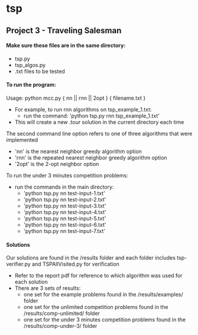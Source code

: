 # tsp
## Project 3 - Traveling Salesman

#### Make sure these files are in the same directory:
- tsp.py
- tsp_algos.py
- .txt files to be tested

#### To run the program:

Usage: python mcc.py { nn || rnn || 2opt } { filename.txt }
- For example, to run rnn algorithms on tsp_example_1.txt:
	- run the command: 'python tsp.py rnn tsp_example_1.txt'
- This will create a new .tour solution in the current directory each time

The second command line option refers to one of three algorithms that were implemented
- 'nn' is the nearest neighbor greedy algorithm option
- 'rnn' is the repeated nearest neighbor greedy algorithm option
- '2opt' is the 2-opt neighbor option

To run the under 3 minutes competition problems:
- run the commands in the main directory:
  - 'python tsp.py nn test-input-1.txt'
  - 'python tsp.py nn test-input-2.txt'
  - 'python tsp.py nn test-input-3.txt'
  - 'python tsp.py nn test-input-4.txt'
  - 'python tsp.py nn test-input-5.txt'
  - 'python tsp.py nn test-input-6.txt'
  - 'python tsp.py nn test-input-7.txt'

#### Solutions
Our solutions are found in the /results folder and each folder includes tsp-verifier.py and TSPAllVisited.py for verification
- Refer to the report pdf for reference to which algorithm was used for each solution
- There are 3 sets of results:
 	- one set for the example problems found in the /results/examples/ folder
 	- one set for the unlimited competition problems found in the /results/comp-unlimited/ folder
 	- one set for the under 3 minutes competition problems found in the /results/comp-under-3/ folder
